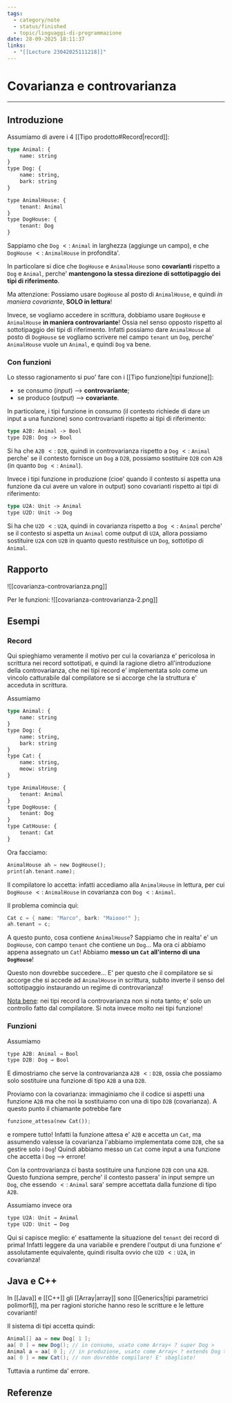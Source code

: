 ```yaml
---
tags:
  - category/note
  - status/finished
  - topic/linguaggi-di-programmazione
date: 28-09-2025 18:11:37
links:
  - "[[Lecture 23042025111218]]"
---
```

# Covarianza e controvarianza
---
## Introduzione
Assumiamo di avere i 4 [[Tipo prodotto#Record|record]]:
```rust
type Animal: {
	name: string
}
type Dog: {
	name: string,
	bark: string
}

type AnimalHouse: {
	tenant: Animal
}
type DogHouse: {
	tenant: Dog
}
```

Sappiamo che `Dog` $<:$ `Animal` in larghezza (aggiunge un campo), e che `DogHouse` $<:$ `AnimalHouse` in profondita'.

In particolare si dice che `DogHouse` e `AnimalHouse` sono **covarianti** rispetto a `Dog` e `Animal`, perche' **mantengono la stessa direzione di sottotipaggio dei tipi di riferimento**.

Ma attenzione: Possiamo usare `DogHouse` al posto di `AnimalHouse`, e quindi _in maniera covariante_, **SOLO in lettura**!

Invece, se vogliamo accedere in scrittura, dobbiamo usare `DogHouse` e `AnimalHouse` **in maniera controvariante**! Ossia nel senso opposto rispetto al sottotipaggio dei tipi di riferimento. Infatti possiamo dare `AnimalHouse` al posto di `DogHouse` se vogliamo scrivere nel campo `tenant` un `Dog`, perche' `AnimalHouse` vuole un `Animal`, e quindi `Dog` va bene.

### Con funzioni
Lo stesso ragionamento si puo' fare con i [[Tipo funzione|tipi funzione]]:
- se consumo (_input_) --> **controvariante**;
- se produco (_output_) --> **covariante**.

In particolare, i tipi funzione in consumo (il contesto richiede di dare un input a una funzione) sono controvarianti rispetto ai tipi di riferimento:
```rust
type A2B: Animal -> Bool
type D2B: Dog -> Bool
```

Si ha che `A2B` $<:$ `D2B`, quindi in controvarianza rispetto a `Dog` $<:$ `Animal` perche' se il contesto fornisce un `Dog` a `D2B`, possiamo sostituire `D2B` con `A2B` (in quanto `Dog` $<:$ `Animal`).

Invece i tipi funzione in produzione (cioe' quando il contesto si aspetta una funzione da cui avere un valore in output) sono covarianti rispetto ai tipi di riferimento:
```rust
type U2A: Unit -> Animal
type U2D: Unit -> Dog
```

Si ha che `U2D` $<:$ `U2A`, quindi in covarianza rispetto a `Dog` $<:$ `Animal` perche' se il contesto si aspetta un `Animal` come output di `U2A`, allora possiamo sostituire `U2A` con `U2B` in quanto questo restituisce un `Dog`, sottotipo di `Animal`.

## Rapporto
![[covarianza-controvarianza.png]]

Per le funzioni:
![[covarianza-controvarianza-2.png]]

## Esempi
### Record
Qui spieghiamo veramente il motivo per cui la covarianza e' pericolosa in scrittura nei record sottotipati, e quindi la ragione dietro all'introduzione della controvarianza, che nei tipi record e' implementata solo come un vincolo catturabile dal compilatore se si accorge che la struttura e' acceduta in scrittura.

Assumiamo
```rust
type Animal: {
	name: string
}
type Dog: {
	name: string,
	bark: string
}
type Cat: {
	name: string,
	meow: string
}

type AnimalHouse: {
	tenant: Animal
}
type DogHouse: {
	tenant: Dog
}
type CatHouse: {
	tenant: Cat
}
```

Ora facciamo:
```rust
AnimalHouse ah = new DogHouse();
print(ah.tenant.name);
```

Il compilatore lo accetta: infatti accediamo alla `AnimalHouse` in lettura, per cui `DogHouse` $<:$ `AnimalHouse` in covarianza con `Dog` $<:$ `Animal`.

Il problema comincia qui:
```rust
Cat c = { name: "Marco", bark: "Maiooo!" };
ah.tenant = c;
```

A questo punto, cosa contiene `AnimalHouse`? Sappiamo che in realta' e' un `DogHouse`, con campo `tenant` che contiene un `Dog`... Ma ora ci abbiamo appena assegnato un `Cat`! Abbiamo **messo un `Cat` all'interno di una `DogHouse`**!

Questo non dovrebbe succedere... E' per questo che il compilatore se si accorge che si accede ad `AnimalHouse` in scrittura, subito inverte il senso del sottotipaggio instaurando un regime di controvarianza!

<u>Nota bene</u>: nei tipi record la controvarianza non si nota tanto; e' solo un controllo fatto dal compilatore. Si nota invece molto nei tipi funzione!

### Funzioni
Assumiamo
```rust
type A2B: Animal → Bool
type D2B: Dog → Bool
```

E dimostriamo che serve la controvarianza `A2B` $<:$ `D2B`, ossia che possiamo solo sostituire una funzione di tipo `A2B` a una `D2B`.

Proviamo con la covarianza: immaginiamo che il codice si aspetti una funzione `A2B` ma che noi la sostituiamo con una di tipo `D2B` (covarianza). A questo punto il chiamante potrebbe fare
```rust
funzione_attesa(new Cat());
```
e rompere tutto! Infatti la funzione attesa e' `A2B` e accetta un `Cat`, ma assumendo valesse la covarianza l'abbiamo implementata come `D2B`, che sa gestire solo i `Dog`! Quindi abbiamo messo un `Cat` come input a una funzione che accetta i `Dog` --> errore!

Con la controvarianza ci basta sostituire una funzione `D2B` con una `A2B`. Questo funziona sempre, perche' il contesto passera' in input sempre un `Dog`, che essendo $<:$ `Animal` sara' sempre accettata dalla funzione di tipo `A2B`.


Assumiamo invece ora
```rust
type U2A: Unit → Animal
type U2D: Unit → Dog
```

Qui si capisce meglio: e' esattamente la situazione del `tenant` dei record di prima! Infatti leggere da una variabile e prendere l'output di una funzione e' assolutamente equivalente, quindi risulta ovvio che `U2D` $<:$ `U2A`, in covarianza!

## Java e C++
In [[Java]] e [[C++]] gli [[Array|array]] sono [[Generics|tipi parametrici polimorfi]], ma per ragioni storiche hanno reso le scritture e le letture covarianti!

Il sistema di tipi accetta quindi:
```java
Animal[] aa = new Dog[ 1 ];
aa[ 0 ] = new Dog(); // in consumo, usato come Array< ? super Dog >
Animal a = aa[ 0 ]; // in produzione, usato come Array< ? extends Dog >
aa[ 0 ] = new Cat(); // non dovrebbe compilare! E' sbagliato!
```

Tuttavia a runtime da' errore.

## Referenze